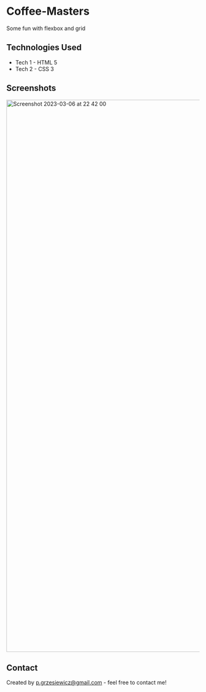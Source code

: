 # Coffee-Masters

Some fun with flexbox and grid


## Technologies Used
- Tech 1 - HTML 5
- Tech 2 - CSS 3


## Screenshots
<img width="1440" alt="Screenshot 2023-03-06 at 22 42 00" src="https://user-images.githubusercontent.com/125923102/223240479-6073b13c-0b14-4ffb-9d60-530ccde99070.png">


## Contact
Created by p.grzesiewicz@gmail.com - feel free to contact me!
